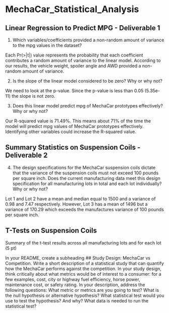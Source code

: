 # MechaCar_Statistical_Analysis


## Linear Regression to Predict MPG - Deliverable 1

1. Which variables/coefficients provided a non-random amount of variance to the mpg values in the dataset?

Each Pr(>|t|) value represents the probability that each coefficient contributes a random amount of variance to the linear model. According to our results, the vehicle weight, spoiler angle and AWD provided a non-random amount of variance.

2. Is the slope of the linear model considered to be zero? Why or why not?

We need to look at the p-value. Since the p-value is less than 0.05 (5.35e-11) the slope is not zero.

3. Does this linear model predict mpg of MechaCar prototypes effectively? Why or why not?

Our R-squared value is 71.49%. This means about 71% of the time the model will predict mpg values of MechaCar prototypes effectively. Identifying other variables could increase the R-squared value.

## Summary Statistics on Suspension Coils - Deliverable 2

4. The design specifications for the MechaCar suspension coils dictate that the variance of the suspension coils must not exceed 100 pounds per square inch. Does the current manufacturing data meet this design specification for all manufacturing lots in total and each lot individually? Why or why not?

Lot 1 and Lot 2 have a mean and median equal to 1500 and a variance of 0.98 and 7.47 respectively. However, Lot 3 has a mean of 1496 but a variance of 170.29 which exceeds the manufactures variance of 100 pounds per square inch. 

## T-Tests on Suspension Coils

Summary of the t-test results across all manufacturing lots and for each lot (5 pt)

In your README, create a subheading ## Study Design: MechaCar vs Competition.
Write a short description of a statistical study that can quantify how the MechaCar performs against the competition. In your study design, think critically about what metrics would be of interest to a consumer: for a few examples, cost, city or highway fuel efficiency, horse power, maintenance cost, or safety rating.
In your description, address the following questions:
What metric or metrics are you going to test?
What is the null hypothesis or alternative hypothesis?
What statistical test would you use to test the hypothesis? And why?
What data is needed to run the statistical test?
